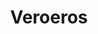 ---
style: style6
image_path: images/pic06.jpg
path: generic.html 
title: Veroeros
caption: Sed nisl arcu euismod sit amet nisi lorem etiam dolor veroeros et feugiat.
---